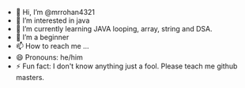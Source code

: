 - 👋 Hi, I’m @mrrohan4321
- 👀 I’m interested in java
- 🌱 I’m currently learning JAVA looping, array, string and DSA.
- 💞️ I’m a beginner
- 📫 How to reach me ...
- 😄 Pronouns: he/him
- ⚡ Fun fact: I don't know anything just a fool. Please teach me github masters.

<!---
rhh442555/rhh442555 is a ✨ special ✨ repository because its `README.md` (this file) appears on your GitHub profile.
You can click the Preview link to take a look at your changes.
--->
